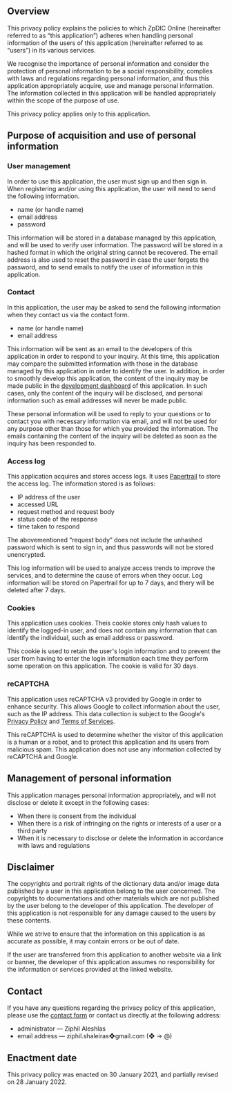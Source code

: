 ## Overview
This privacy policy explains the policies to which ZpDIC Online (hereinafter referred to as “this application”) adheres when handling personal information of the users of this application (hereinafter referred to as “users”) in its various services.

We recognise the importance of personal information and consider the protection of personal information to be a social responsibility, complies with laws and regulations regarding personal information, and thus this application appropriately acquire, use and manage personal information.
The information collected in this application will be handled appropriately within the scope of the purpose of use.

This privacy policy applies only to this application.

## Purpose of acquisition and use of personal information
### User management
In order to use this application, the user must sign up and then sign in.
When registering and/or using this application, the user will need to send the following information.

- name (or handle name)
- email address
- password

This information will be stored in a database managed by this application, and will be used to verify user information.
The password will be stored in a hashed format in which the original string cannot be recovered.
The email address is also used to reset the password in case the user forgets the password, and to send emails to notify the user of information in this application.

### Contact
In this application, the user may be asked to send the following information when they contact us via the contact form.

- name (or handle name)
- email address

This information will be sent as an email to the developers of this application in order to respond to your inquiry.
At this time, this application may compare the submitted information with those in the database managed by this application in order to identify the user.
In addition, in order to smoothly develop this application, the content of the inquiry may be made public in the [development dashboard](https://ziphil.notion.site/ZpDIC-Online-987030f6505e4cf1ba8fe08121584d93) of this application.
In such cases, only the content of the inquiry will be disclosed, and personal information such as email addresses will never be made public.

These personal information will be used to reply to your questions or to contact you with necessary information via email, and will not be used for any purpose other than those for which you provided the information.
The emails containing the content of the inquiry will be deleted as soon as the inquiry has been responded to.

### Access log
This application acquires and stores access logs.
It uses [Papertrail](https://www.papertrail.com/) to store the access log.
The information stored is as follows:

- IP address of the user
- accessed URL
- request method and request body
- status code of the response
- time taken to respond

The abovementioned “request body” does not include the unhashed password which is sent to sign in, and thus passwords will not be stored unencrypted.

This log information will be used to analyze access trends to improve the services, and to determine the cause of errors when they occur.
Log information will be stored on Papertrail for up to 7 days, and thery will be deleted after 7 days.

### Cookies
This application uses cookies.
Theis cookie stores only hash values to identify the logged-in user, and does not contain any information that can identify the individual, such as email address or password.

This cookie is used to retain the user's login information and to prevent the user from having to enter the login information each time they perform some operation on this application.
The cookie is valid for 30 days.

### reCAPTCHA
This application uses reCAPTCHA v3 provided by Google in order to enhance security.
This allows Google to collect information about the user, such as the IP address.
This data collection is subject to the Google's [Privacy Policy](https://policies.google.com/privacy) and [Terms of Services](https://policies.google.com/terms).

This reCAPTCHA is used to determine whether the visitor of this application is a human or a robot, and to protect this application and its users from malicious spam.
This application does not use any information collected by reCAPTCHA and Google.

## Management of personal information
This application manages personal information appropriately, and will not disclose or delete it except in the following cases:

- When there is consent from the individual
- When there is a risk of infringing on the rights or interests of a user or a third party
- When it is necessary to disclose or delete the information in accordance with laws and regulations

## Disclaimer
The copyrights and portrait rights of the dictionary data and/or image data published by a user in this application belong to the user concerned.
The copyrights to documentations and other materials which are not published by the user belong to the developer of this application.
The developer of this application is not responsible for any damage caused to the users by these contents.

While we strive to ensure that the information on this application is as accurate as possible, it may contain errors or be out of date.

If the user are transferred from this application to another website via a link or banner, the developer of this application assumes no responsibility for the information or services provided at the linked website.

## Contact
If you have any questions regarding the privacy policy of this application, please use the [contact form](/contact) or contact us directly at the following address:

- administrator — Ziphil Aleshlas
- email address — ziphil.shaleiras❖gmail.com (❖ → @)

## Enactment date
This privacy policy was enacted on 30 January 2021, and partially revised on 28 January 2022.